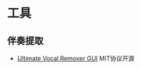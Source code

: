 # 工具

## 伴奏提取

- [Ultimate Vocal Remover GUI](https://github.com/Anjok07/ultimatevocalremovergui) MIT协议开源
